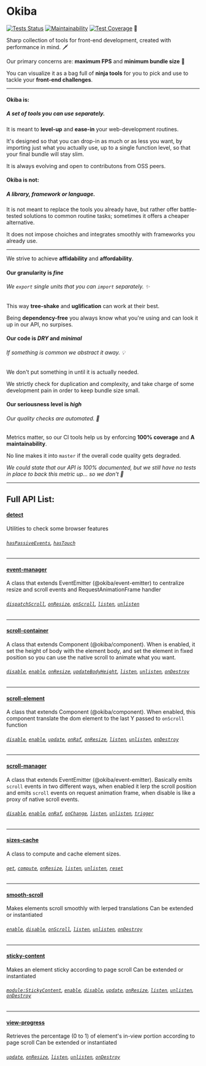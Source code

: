 # Okiba

[![Tests Status](https://github.com/okiba-gang/okiba/workflows/Run%20Tests/badge.svg)](https://github.com/okiba-gang/okiba/actions?workflow=Run+Tests)
[![Maintainability](https://api.codeclimate.com/v1/badges/29a8700f940f1019e52e/maintainability)](https://codeclimate.com/github/okiba-gang/okiba/maintainability)
[![Test Coverage](https://api.codeclimate.com/v1/badges/29a8700f940f1019e52e/test_coverage)](https://codeclimate.com/github/okiba-gang/okiba/test_coverage)
🏅

Sharp collection of tools for front-end development, created with performance in mind.  🗡

Our primary concerns are: **maximum FPS** and **minimum bundle size** 🚀

You can visualize it as a bag full of **ninja tools** for you to pick and use to tackle your **front-end challenges**.

______


#### Okiba **is**:

##### A set of tools you can use separately.

It is meant to **level-up** and **ease-in** your web-development routines.

It's designed so that you can drop-in as much or as less you want, by importing just what you actually use, up to a single function level, so that your final bundle will stay slim.

It is always evolving and open to contributons from OSS peers.

#### Okiba **is not**:

##### A library, framework or language.

It is not meant to replace the tools you already have, but rather offer battle-tested solutions to common routine tasks; sometimes it offers a cheaper alternative.

It does not impose choiches and integrates smoothly with frameworks you already use.

______

We strive to achieve **affidability** and **affordability**.

#### Our granularity is *fine*

###### We `export` single units that you can `import` separately. ✨

This way **tree-shake** and **uglification** can work at their best.

Being **dependency-free** you always know what you're using and can look it up in our API, no surpises.


#### Our code is *DRY* and *minimal*

###### If something is common we abstract it away. 💡

We don't put something in until it is actually needed.

We strictly check for duplication and complexity, and take charge of some development pain in order to keep bundle size small.

#### Our seriousness level is *high*

###### Our quality checks are automated. 🤖

Metrics matter, so our CI tools help us by enforcing **100% coverage** and **A maintainability**.

No line makes it into `master` if the overall code quality gets degraded.

_We could state that our API is 100% documented, but we still have no tests in place to back this metric up... so we don't 🤡_

______

## Full API List:


#### [detect](https://github.com/okiba-gang/okiba/tree/master/packages/detect)
Utilities to check some browser features

###### [`hasPassiveEvents`](https://github.com/okiba-gang/okiba/tree/master/packages/detect#haspassiveevents), [`hasTouch`](https://github.com/okiba-gang/okiba/tree/master/packages/detect#hastouch)
---

#### [event-manager](https://github.com/okiba-gang/okiba/tree/master/packages/event-manager)
A class that extends EventEmitter (@okiba/event-emitter) to centralize resize and scroll events and RequestAnimationFrame handler

###### [`dispatchScroll`](https://github.com/okiba-gang/okiba/tree/master/packages/event-manager#dispatchscroll), [`onResize`](https://github.com/okiba-gang/okiba/tree/master/packages/event-manager#onresize), [`onScroll`](https://github.com/okiba-gang/okiba/tree/master/packages/event-manager#onscroll), [`listen`](https://github.com/okiba-gang/okiba/tree/master/packages/event-manager#listen), [`unlisten`](https://github.com/okiba-gang/okiba/tree/master/packages/event-manager#unlisten)
---

#### [scroll-container](https://github.com/okiba-gang/okiba/tree/master/packages/scroll-container)
A class that extends Component (@okiba/component). When is enabled, it set the height of body with the element body, and set the element in fixed position so you can use the native scroll to animate what you want.

###### [`disable`](https://github.com/okiba-gang/okiba/tree/master/packages/scroll-container#disable), [`enable`](https://github.com/okiba-gang/okiba/tree/master/packages/scroll-container#enable), [`onResize`](https://github.com/okiba-gang/okiba/tree/master/packages/scroll-container#onresize), [`updateBodyHeight`](https://github.com/okiba-gang/okiba/tree/master/packages/scroll-container#updatebodyheight), [`listen`](https://github.com/okiba-gang/okiba/tree/master/packages/scroll-container#listen), [`unlisten`](https://github.com/okiba-gang/okiba/tree/master/packages/scroll-container#unlisten), [`onDestroy`](https://github.com/okiba-gang/okiba/tree/master/packages/scroll-container#ondestroy)
---

#### [scroll-element](https://github.com/okiba-gang/okiba/tree/master/packages/scroll-element)
A class that extends Component (@okiba/component). When enabled, this component translate the dom element to the last Y passed to `onScroll` function

###### [`disable`](https://github.com/okiba-gang/okiba/tree/master/packages/scroll-element#disable), [`enable`](https://github.com/okiba-gang/okiba/tree/master/packages/scroll-element#enable), [`update`](https://github.com/okiba-gang/okiba/tree/master/packages/scroll-element#updateargs-y), [`onRaf`](https://github.com/okiba-gang/okiba/tree/master/packages/scroll-element#onraf), [`onResize`](https://github.com/okiba-gang/okiba/tree/master/packages/scroll-element#onresize), [`listen`](https://github.com/okiba-gang/okiba/tree/master/packages/scroll-element#listen), [`unlisten`](https://github.com/okiba-gang/okiba/tree/master/packages/scroll-element#unlisten), [`onDestroy`](https://github.com/okiba-gang/okiba/tree/master/packages/scroll-element#ondestroy)
---

#### [scroll-manager](https://github.com/okiba-gang/okiba/tree/master/packages/scroll-manager)
A class that extends EventEmitter (@okiba/event-emitter). Basically emits `scroll` events in two different ways, when enabled it lerp the scroll position and emits `scroll` events on request animation frame, when disable is like a proxy of native scroll events.

###### [`disable`](https://github.com/okiba-gang/okiba/tree/master/packages/scroll-manager#disable), [`enable`](https://github.com/okiba-gang/okiba/tree/master/packages/scroll-manager#enable), [`onRaf`](https://github.com/okiba-gang/okiba/tree/master/packages/scroll-manager#onraf), [`onChange`](https://github.com/okiba-gang/okiba/tree/master/packages/scroll-manager#onchange), [`listen`](https://github.com/okiba-gang/okiba/tree/master/packages/scroll-manager#listen), [`unlisten`](https://github.com/okiba-gang/okiba/tree/master/packages/scroll-manager#unlisten), [`trigger`](https://github.com/okiba-gang/okiba/tree/master/packages/scroll-manager#trigger)
---

#### [sizes-cache](https://github.com/okiba-gang/okiba/tree/master/packages/sizes-cache)
A class to compute and cache element sizes.

###### [`get`](https://github.com/okiba-gang/okiba/tree/master/packages/sizes-cache#getel), [`compute`](https://github.com/okiba-gang/okiba/tree/master/packages/sizes-cache#computeel), [`onResize`](https://github.com/okiba-gang/okiba/tree/master/packages/sizes-cache#onresize), [`listen`](https://github.com/okiba-gang/okiba/tree/master/packages/sizes-cache#listen), [`unlisten`](https://github.com/okiba-gang/okiba/tree/master/packages/sizes-cache#unlisten), [`reset`](https://github.com/okiba-gang/okiba/tree/master/packages/sizes-cache#reset)
---

#### [smooth-scroll](https://github.com/okiba-gang/okiba/tree/master/packages/smooth-scroll)
Makes elements scroll smoothly with lerped translations
Can be extended or instantiated

###### [`enable`](https://github.com/okiba-gang/okiba/tree/master/packages/smooth-scroll#enable), [`disable`](https://github.com/okiba-gang/okiba/tree/master/packages/smooth-scroll#disable), [`onScroll`](https://github.com/okiba-gang/okiba/tree/master/packages/smooth-scroll#onscrolldata), [`listen`](https://github.com/okiba-gang/okiba/tree/master/packages/smooth-scroll#listen), [`unlisten`](https://github.com/okiba-gang/okiba/tree/master/packages/smooth-scroll#unlisten), [`onDestroy`](https://github.com/okiba-gang/okiba/tree/master/packages/smooth-scroll#ondestroy)
---

#### [sticky-content](https://github.com/okiba-gang/okiba/tree/master/packages/sticky-content)
Makes an element sticky according to page scroll
Can be extended or instantiated

###### [`module:StickyContent`](https://github.com/okiba-gang/okiba/tree/master/packages/sticky-content#module:stickycontentargs-args.el-args.options-args.options.targetSelector-args.options.overflow), [`enable`](https://github.com/okiba-gang/okiba/tree/master/packages/sticky-content#enable), [`disable`](https://github.com/okiba-gang/okiba/tree/master/packages/sticky-content#disable), [`update`](https://github.com/okiba-gang/okiba/tree/master/packages/sticky-content#updateargs-args.y), [`onResize`](https://github.com/okiba-gang/okiba/tree/master/packages/sticky-content#onresize), [`listen`](https://github.com/okiba-gang/okiba/tree/master/packages/sticky-content#listen), [`unlisten`](https://github.com/okiba-gang/okiba/tree/master/packages/sticky-content#unlisten), [`onDestroy`](https://github.com/okiba-gang/okiba/tree/master/packages/sticky-content#ondestroy)
---

#### [view-progress](https://github.com/okiba-gang/okiba/tree/master/packages/view-progress)
Retrieves the percentage (0 to 1) of element's in-view portion according to page scroll
Can be extended or instantiated

###### [`update`](https://github.com/okiba-gang/okiba/tree/master/packages/view-progress#updateargs-args.y), [`onResize`](https://github.com/okiba-gang/okiba/tree/master/packages/view-progress#onresize), [`listen`](https://github.com/okiba-gang/okiba/tree/master/packages/view-progress#listen), [`unlisten`](https://github.com/okiba-gang/okiba/tree/master/packages/view-progress#unlisten), [`onDestroy`](https://github.com/okiba-gang/okiba/tree/master/packages/view-progress#ondestroy)



